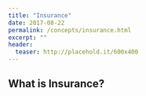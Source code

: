 ```yaml
---
title: "Insurance"
date: 2017-08-22
permalink: /concepts/insurance.html
excerpt: ""
header:
  teaser: http://placehold.it/600x400
---
```


## What is Insurance?
